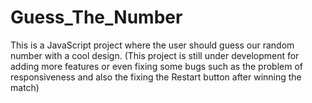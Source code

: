 # Guess_The_Number
This is a JavaScript project where the user should guess our random number with a cool design. (This project is still under development for adding more features or even fixing some bugs such as the problem of responsiveness and also the fixing the Restart button after winning the match)
